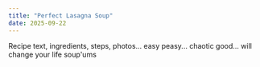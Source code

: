 ```yaml
---
title: "Perfect Lasagna Soup"
date: 2025-09-22
---
```

Recipe text, ingredients, steps, photos… easy peasy... chaotic good... will change your life soup'ums
